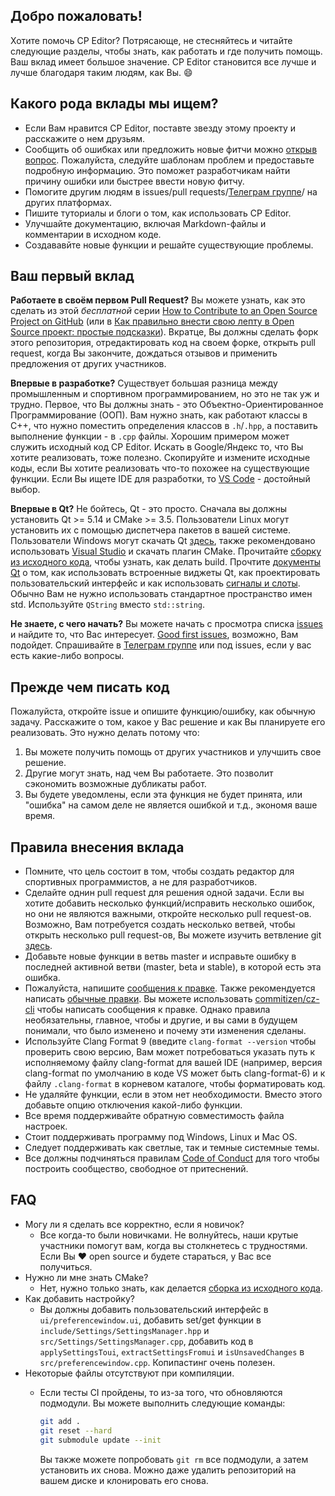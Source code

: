 ## Добро пожаловать!

Хотите помочь CP Editor? Потрясающе, не стесняйтесь и читайте следующие разделы, чтобы знать, как работать и где получить помощь. Ваш вклад имеет большое значение. CP Editor становится все лучше и лучше благодаря таким людям, как Вы. :smile:

## Какого рода вклады мы ищем?

- Если Вам нравится CP Editor, поставте звезду этому проекту и расскажите о нем друзьям.
- Сообщить об ошибках или предложить новые фитчи можно [открыв вопрос](https://github.com/cpeditor/cpeditor/issues/new/choose). Пожалуйста, следуйте шаблонам проблем и предоставьте подробную информацию. Это поможет разработчикам найти причину ошибки или быстрее ввести новую фитчу.
- Помогите другим людям в issues/pull requests/[Телеграм группе](https://t.me/cpeditor)/ на других платформах.
- Пишите туториалы и блоги о том, как использовать CP Editor.
- Улучшайте документацию, включая Markdown-файлы и комментарии в исходном коде.
- Создававйте новые функции и решайте существующие проблемы.

## Ваш первый вклад

**Работаете в своём первом Pull Request?** Вы можете узнать, как это сделать из этой *бесплатной* серии [How to Contribute to an Open Source Project on GitHub](https://egghead.io/series/how-to-contribute-to-an-open-source-project-on-github) (или в [Как правильно внести свою лепту в Open Source проект: простые подсказки](https://habr.com/ru/post/275219/)). Вкратце, Вы должны сделать форк этого репозитория, отредактировать код на своем форке, открыть pull request, когда Вы закончите, дождаться отзывов и применить предложения от других участников.

**Впервые в разработке?** Существует большая разница между промышленным и спортивном программированием, но это не так уж и трудно. Первое, что Вы должны знать - это Объектно-Ориентированное Программирование (ООП). Вам нужно знать, как работают классы в C++, что нужно поместить определения классов в `.h`/`.hpp`, а поставить выполнение функции - в `.cpp` файлы. Хорошим примером может служить исходный код CP Editor. Искать в Google/Яндекс то, что Вы хотите реализовать, тоже полезно. Скопируйте и измените исходные коды, если Вы хотите реализовать что-то похожее на существующие функции. Если Вы ищете IDE для разработки, то [VS Code](https://code.visualstudio.com/) - достойный выбор.


**Впервые в Qt?** Не бойтесь, Qt  - это просто. Сначала вы должны установить Qt >= 5.14 и CMake >= 3.5. Пользователи Linux могут установить их с помощью диспетчера пакетов в вашей системе. Пользователи Windows могут скачать Qt [здесь](https://www.qt.io/offline-installers), также рекомендовано использовать [Visual Studio](https://visualstudio.microsoft.com/) и скачать плагин CMake. Прочитайте [сборку из исходного кода](doc/INSTALL_ru-RU.md#Сборка-из-исходного-кода), чтобы узнать, как делать build. Прочтите [документы Qt](https://doc.qt.io/) о том, как использовать встроенные виджеты Qt, как проектировать пользовательский интерфейс и как использовать [сигналы и слоты](https://doc.qt.io/qt-5/signalsandslots.html). Обычно Вам не нужно использовать стандартное пространство имен std. Используйте `QString` вместо `std::string`.

**Не знаете, с чего начать?** Вы можете начать с просмотра списка [issues](https://github.com/cpeditor/cpeditor/issues) и найдите то, что Вас интересует. [Good first issues](https://github.com/cpeditor/cpeditor/issues?q=is%3Aissue+is%3Aopen+label%3A%22good+first+issue%22), возможно, Вам подойдет. Спрашивайте в [Телеграм группе](https://t.me/cpeditor) или под issues, если у вас есть какие-либо вопросы.

## Прежде чем писать код

Пожалуйста, откройте issue и опишите функцию/ошибку, как обычную задачу. Расскажите о том, какое у Вас решение и как Вы планируете его реализовать. Это нужно делать потому что:

1. Вы можете получить помощь от других участников и улучшить свое решение.
2. Другие могут знать, над чем Вы работаете. Это позволит сэкономить возможные дубликаты работ.
3. Вы будете уведомлены, если эта функция не будет принята, или "ошибка" на самом деле не является ошибкой и т.д., экономя ваше время.

## Правила внесения вклада

- Помните, что цель состоит в том, чтобы создать редактор для спортивных программистов, а не для разработчиков.
- Сделайте однин pull request для решения одной задачи. Если вы хотите добавить несколько функций/исправить несколько ошибок, но они не являются важными, откройте несколько pull request-ов. Возможно, Вам потребуется создать несколько ветвей, чтобы открыть несколько pull request-ов, Вы можете изучить ветвление git [здесь](https://learngitbranching.js.org/).
- Добавьте новые функции в ветвь master и исправьте ошибку в последней активной ветви (master, beta и stable), в которой есть эта ошибка.  
- Пожалуйста, напишите [сообщения к правке](https://chris.beams.io/posts/git-commit/). Также рекомендуется написать [обычные правки](https://www.conventionalcommits.org/ru). Вы можете использовать [commitizen/cz-cli](https://github.com/commitizen/cz-cli) чтобы написать сообщения к правке. Однако правила необязательны, главное, чтобы и другие, и вы сами в будущем понимали, что было изменено и почему эти изменения сделаны.
- Используйте Clang Format 9 (введите `clang-format --version` чтобы проверить свою версию, Вам может потребоваться указать путь к исполняемому файлу clang-format для вашей IDE (например, версия clang-format по умолчанию в коде VS может быть clang-format-6) и к файлу `.clang-format` в корневом каталоге, чтобы форматировать код.
- Не удаляйте функции, если в этом нет необходимости. Вместо этого добавьте опцию отключения какой-либо функции.
- Все время поддерживайте обратную совместимость файла настроек.
- Стоит поддерживать программу под Windows, Linux и Mac OS.
- Следует поддерживать как светлые, так и темные системные темы.
 - Все должны подчиняться правилам [Code of Conduct](CODE_OF_CONDUCT.md) для того чтобы построить сообщество, свободное от притеснений.

## FAQ

- Могу ли я сделать все корректно, если я новичок?
  - Все когда-то были новичками. Не волнуйтесь, наши крутые участники помогут вам, когда вы столкнетесь с трудностями. Если Вы :heart: open source и будете стараться, у Вас все получиться.
- Нужно ли мне знать CMake?
  - Нет, нужно только знать, как делается [сборка из исходного кода](doc/INSTALL_ru-RU.md#Сборка-из-исходного-кода).
- Как добавить настройку?
  - Вы должны добавить пользовательский интерфейс в `ui/preferencewindow.ui`, добавить set/get функции в `include/Settings/SettingsManager.hpp` и `src/Settings/SettingsManager.cpp`, добавить код в `applySettingsToui`, `extractSettingsFromui` и `isUnsavedChanges` в `src/preferencewindow.cpp`. Копипастинг очень полезен.
- Некоторые файлы отсутствуют при компиляции.
  - Если тесты CI пройдены, то из-за того, что обновляются подмодули. Вы можете выполнить следующие команды:

    ```sh
    git add .
    git reset --hard
    git submodule update --init
    ```

    Вы также можете попробовать `git rm` все подмодули, а затем установить их снова. Можно даже удалить репозиторий на вашем диске и клонировать его снова.
